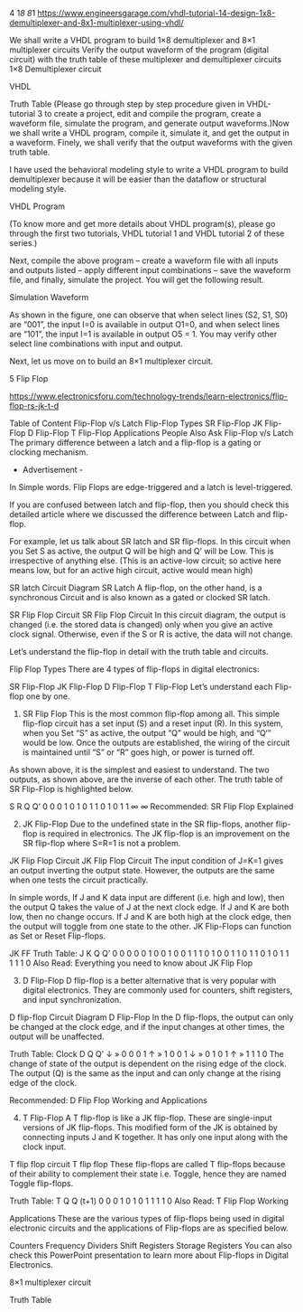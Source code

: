 4 1*8 8*1 
https://www.engineersgarage.com/vhdl-tutorial-14-design-1x8-demultiplexer-and-8x1-multiplexer-using-vhdl/

We shall write a VHDL program to build 1×8 demultiplexer and 8×1 multiplexer circuits
Verify the output waveform of the program (digital circuit) with the truth table of these multiplexer and demultiplexer circuits
1×8 Demultiplexer circuit

VHDL

Truth Table
(Please go through step by step procedure given in VHDL-tutorial 3 to create a project, edit and compile the program, create a waveform file, simulate the program, and generate output waveforms.)Now we shall write a VHDL program, compile it, simulate it, and get the output in a waveform. Finely, we shall verify that the output waveforms with the given truth table.

I have used the behavioral modeling style to write a VHDL program to build demultiplexer because it will be easier than the dataflow or structural modeling style.

VHDL Program



 (To know more and get more details about VHDL program(s), please go through the first two tutorials, VHDL tutorial 1 and VHDL tutorial 2 of these series.)

Next, compile the above program – create a waveform file with all inputs and outputs listed – apply different input combinations – save the waveform file, and finally, simulate the project. You will get the following result.

Simulation Waveform



As shown in the figure, one can observe that when select lines (S2, S1, S0) are “001”, the input I=0 is available in output O1=0, and when select lines are “101”, the input I=1 is available in output O5 = 1. You may verify other select line combinations with input and output.

Next, let us move on to build an 8×1 multiplexer circuit.



5 Flip Flop 

https://www.electronicsforu.com/technology-trends/learn-electronics/flip-flop-rs-jk-t-d

Table of Content
Flip-Flop v/s Latch
Flip-Flop Types
SR Flip-Flop
JK Flip-Flop
D Flip-Flop
T Flip-Flop
Applications
People Also Ask
Flip-Flop v/s Latch
The primary difference between a latch and a flip-flop is a gating or clocking mechanism.

- Advertisement -

In Simple words. Flip Flops are edge-triggered and a latch is level-triggered.

If you are confused between latch and flip-flop, then you should check this detailed article where we discussed the difference between Latch and flip-flop.

For example, let us talk about SR latch and SR flip-flops. In this circuit when you Set S as active, the output Q will be high and Q’ will be Low. This is irrespective of anything else. (This is an active-low circuit; so active here means low, but for an active high circuit, active would mean high)

SR latch Circuit Diagram
SR Latch
A flip-flop, on the other hand, is a synchronous Circuit and is also known as a gated or clocked SR latch.

SR Flip Flop Circuit
SR Flip Flop Circuit
In this circuit diagram, the output is changed (i.e. the stored data is changed) only when you give an active clock signal. Otherwise, even if the S or R is active, the data will not change. 

Let’s understand the flip-flop in detail with the truth table and circuits.

Flip Flop Types
There are 4 types of flip-flops in digital electronics:

SR Flip-Flop
JK Flip-Flop
D Flip-Flop
T Flip-Flop
Let’s understand each Flip-flop one by one.

1. SR Flip Flop
This is the most common flip-flop among all. This simple flip-flop circuit has a set input (S) and a reset input (R). In this system, when you Set “S” as active, the output “Q” would be high, and “Q‘” would be low. Once the outputs are established, the wiring of the circuit is maintained until “S” or “R” goes high, or power is turned off.

As shown above, it is the simplest and easiest to understand. The two outputs, as shown above, are the inverse of each other. The truth table of SR Flip-Flop is highlighted below.

S	R	Q	Q’
0	0	0	1
0	1	0	1
1	0	1	0
1	1	∞	∞
Recommended: SR Flip Flop Explained

2. JK Flip-Flop
Due to the undefined state in the SR flip-flops, another flip-flop is required in electronics. The JK flip-flop is an improvement on the SR flip-flop where S=R=1 is not a problem.

JK Flip Flop Circuit
JK Flip Flop Circuit
The input condition of J=K=1 gives an output inverting the output state. However, the outputs are the same when one tests the circuit practically.

In simple words, If J and K data input are different (i.e. high and low), then the output Q takes the value of J at the next clock edge. If J and K are both low, then no change occurs. If J and K are both high at the clock edge, then the output will toggle from one state to the other. JK Flip-Flops can function as Set or Reset Flip-flops.

JK FF Truth Table:
J	K	Q	Q’
0	0	0	0
0	1	0	0
1	0	0	1
1	1	0	1
0	0	1	1
0	1	1	0
1	0	1	1
1	1	1	0
Also Read: Everything you need to know about JK Flip Flop

3. D Flip-Flop
D flip-flop is a better alternative that is very popular with digital electronics. They are commonly used for counters, shift registers, and input synchronization.

D flip-flop Circuit Diagram
D Flip-Flop
In the D flip-flops, the output can only be changed at the clock edge, and if the input changes at other times, the output will be unaffected.

Truth Table:
Clock	D	Q	Q’
↓ » 0	0	0	1
↑ » 1	0	0	1
↓ » 0	1	0	1
↑ » 1	1	1	0
 The change of state of the output is dependent on the rising edge of the clock. The output (Q) is the same as the input and can only change at the rising edge of the clock.

Recommended: D Flip Flop Working and Applications

4. T Flip-Flop
A T flip-flop is like a JK flip-flop. These are single-input versions of JK flip-flops. This modified form of the JK is obtained by connecting inputs J and K together. It has only one input along with the clock input.

T flip flop circuit
T flip flop
These flip-flops are called T flip-flops because of their ability to complement their state i.e. Toggle, hence they are named Toggle flip-flops.

Truth Table:
T	Q	Q (t+1)
0	0	0
1	0	1
0	1	1
1	1	0
Also Read: T Flip Flop Working

Applications
These are the various types of flip-flops being used in digital electronic circuits and the applications of Flip-flops are as specified below.

Counters
Frequency Dividers
Shift Registers
Storage Registers
You can also check this PowerPoint presentation to learn more about Flip-flops in Digital Electronics.



8×1 multiplexer circuit



Truth Table
